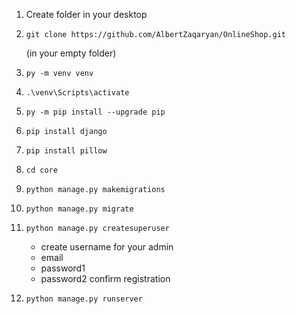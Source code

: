 1. Create folder in your desktop
2. ```
   git clone https://github.com/AlbertZaqaryan/OnlineShop.git
   ```
   (in your empty folder)
3. ```
   py -m venv venv
   ```
4. ```
   .\venv\Scripts\activate
   ```
5. ```
   py -m pip install --upgrade pip
   ```
6. ```
   pip install django
   ```
7. ```
   pip install pillow
   ```
8. ```
   cd core
   ```
9. ```
   python manage.py makemigrations
   ```
10. ```
    python manage.py migrate
    ```
11. ```
    python manage.py createsuperuser
    ```
      -  create username for your admin
      -  email
      -  password1
      -  password2
    confirm registration
12. ```
    python manage.py runserver
    ```
